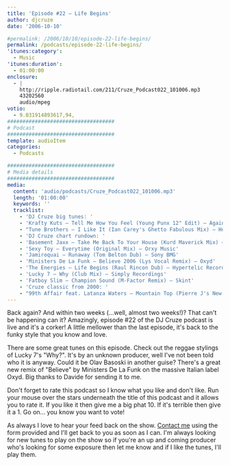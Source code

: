 ```yaml
---
title: 'Episode #22 – Life Begins'
author: djcruze
date: '2006-10-10'

#permalink: /2006/10/10/episode-22-life-begins/
permalink: /podcasts/episode-22-life-begins/
'itunes:category':
  - Music
'itunes:duration':
  - 01:00:00
enclosure:
  - |
    http://ripple.radiotail.com/211/Cruze_Podcast022_101006.mp3
    43202560
    audio/mpeg
votio:
  - 9.031914893617,94,
###################################
# Podcast
###################################
template: audioItem
categories:
  - Podcasts

###################################
# Media details
###################################
media:
  content: 'audio/podcasts/Cruze_Podcast022_101006.mp3'
  length: '01:00:00'
  keywords: ''
  tracklist:
    - 'DJ Cruze big tunes: '
    - 'Krafty Kuts – Tell Me How You Feel (Young Punx 12" Edit) – Against The Grain'
    - "Tune Brothers – I Like It (Ian Carey's Ghetto Fabulous Mix) – Housesession Records"
    - 'DJ Cruze chart rundown: '
    - 'Basement Jaxx – Take Me Back To Your House (Kurd Maverick Mix) – XL Records'
    - 'Sexy Toy – Everytime (Original Mix) – Orxy Music'
    - 'Jamiroquai – Runaway (Tom Belton Dub) – Sony BMG'
    - 'Ministers De La Funk – Believe 2006 (Lys Vocal Remix) – Oxyd'
    - 'The Energies – Life Begins (Raul Rincon Dub) – Hypertelic Records'
    - 'Lucky 7 – Why (Club Mix) – Simply Recordings'
    - 'Fatboy Slim – Champion Sound (M-Factor Remix) – Skint'
    - 'Cruze classic from 2000: '
    - "99th Affair feat. Latanza Waters – Mountain Top (Pierre J's New Born Vox Dub) – Edel"
---
```


Back again? And within two weeks (...well, almost two weeks!)? That can't be happening can it? Amazingly, episode #22 of the DJ Cruze podcast is live and it's a corker! A little mellower than the last episode, it's back to the funky style that you know and love.

There are some great tunes on this episode. Check out the reggae stylings of Lucky 7's "Why?". It's by an unknown producer, well I've not been told who it is anyway. Could it be Olav Basoski in another guise? There's a great new remix of "Believe" by Ministers De La Funk on the massive Italian label Oxyd. Big thanks to Davide for sending it to me.

Don't forget to rate this podcast so I know what you like and don't like. Run your mouse over the stars underneath the title of this podcast and it allows you to rate it. If you like it then give me a big phat 10. If it's terrible then give it a 1. Go on... you know you want to vote!

As always I love to hear your feed back on the show. [Contact me][1] using the form provided and I'll get back to you as soon as I can. I'm always looking for new tunes to play on the show so if you're an up and coming producer who's looking for some exposure then let me know and if I like the tunes, I'll play them.

[1]: http://www.djcruze.co.uk/cms/contact/
